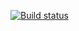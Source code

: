 [![Build status](https://ci.appveyor.com/api/projects/status/1dcoq5k3n5fpia8h?svg=true)](https://ci.appveyor.com/project/IrinaVasilenko88/carddelivery)
